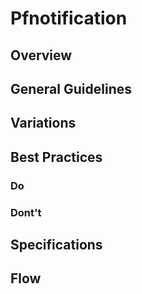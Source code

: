 # Pfnotification

## Overview

## General Guidelines

## Variations

## Best Practices

### Do

### Dont't

## Specifications

## Flow
